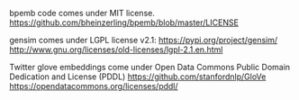 bpemb code comes under MIT license. 
https://github.com/bheinzerling/bpemb/blob/master/LICENSE

gensim comes under LGPL license v2.1:
https://pypi.org/project/gensim/
http://www.gnu.org/licenses/old-licenses/lgpl-2.1.en.html

Twitter glove embeddings come under Open Data Commons Public Domain Dedication and License (PDDL)
https://github.com/stanfordnlp/GloVe
https://opendatacommons.org/licenses/pddl/
